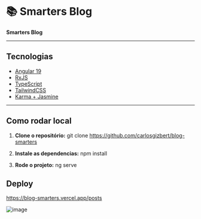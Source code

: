 # 📚 Smarters Blog

**Smarters Blog**

---

## Tecnologias

- [Angular 19](https://angular.io/)
- [RxJS](https://rxjs.dev/)
- [TypeScript](https://www.typescriptlang.org/)
- [TailwindCSS](https://tailwindcss.com/)
- [Karma + Jasmine](https://karma-runner.github.io/latest/index.html) 

---

## Como rodar local

1. **Clone o repositório:**
git clone https://github.com/carlosgizbert/blog-smarters

2. **Instale as dependencias:**
npm install

3. **Rode o projeto:**
ng serve

## Deploy
https://blog-smarters.vercel.app/posts


![image](https://github.com/user-attachments/assets/448f46ca-5c3c-48cb-8a1b-ab8ee25f43bb)
